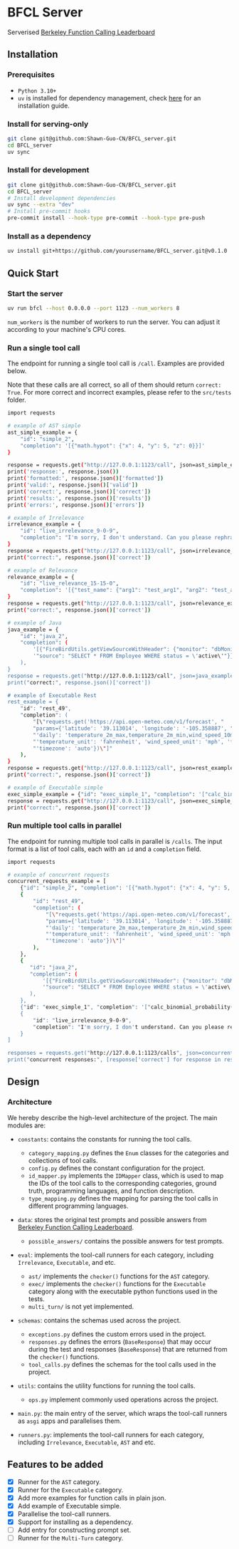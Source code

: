 # BFCL Server

Serverised [Berkeley Function Calling Leaderboard](https://github.com/ShishirPatil/gorilla/tree/main/berkeley-function-call-leaderboard)


## Installation

### Prerequisites

- `Python 3.10+`
- `uv` is installed for dependency management, check [here](https://docs.astral.sh/uv/getting-started/installation/) for an installation guide.

### Install for serving-only

```bash
git clone git@github.com:Shawn-Guo-CN/BFCL_server.git
cd BFCL_server
uv sync
```

### Install for development

```bash
git clone git@github.com:Shawn-Guo-CN/BFCL_server.git
cd BFCL_server
# Install development dependencies
uv sync --extra "dev"
# Install pre-commit hooks
pre-commit install --hook-type pre-commit --hook-type pre-push
```

### Install as a dependency

```bash
uv install git+https://github.com/yourusername/BFCL_server.git@v0.1.0
```


## Quick Start

### Start the server

```bash
uv run bfcl --host 0.0.0.0 --port 1123 --num_workers 8
```

`num_workers` is the number of workers to run the server. You can adjust it according to your machine's CPU cores.

### Run a single tool call

The endpoint for running a single tool call is `/call`.
Examples are provided below.

Note that these calls are all correct, so all of them should return `correct: True`.
For more correct and incorrect examples, please refer to the `src/tests` folder.

```bash
import requests

# example of AST simple
ast_simple_example = {
    "id": "simple_2",
    "completion": '[{"math.hypot": {"x": 4, "y": 5, "z": 0}}]'
}

response = requests.get("http://127.0.0.1:1123/call", json=ast_simple_example)
print('response:', response.json())
print('formatted:', response.json()['formatted'])
print('valid:', response.json()['valid'])
print('correct:', response.json()['correct'])
print('results:', response.json()['results'])
print('errors:', response.json()['errors'])

# example of Irrelevance
irrelevance_example = {
    "id": "live_irrelevance_9-0-9",
    "completion": "I'm sorry, I don't understand. Can you please rephrase your question?"
}
response = requests.get("http://127.0.0.1:1123/call", json=irrelevance_example)
print("correct:", response.json()['correct'])

# example of Relevance
relevance_example = {
    "id": "live_relevance_15-15-0",
    "completion": '[{"test_name": {"arg1": "test_arg1", "arg2": "test_arg2"}}]',
}
response = requests.get("http://127.0.0.1:1123/call", json=relevance_example)
print("correct:", response.json()['correct'])

# example of Java
java_example = {
    "id": "java_2",
    "completion": (
        '[{"FireBirdUtils.getViewSourceWithHeader": {"monitor": "dbMonitor", "view": "EmployeeView", '
        '"source": "SELECT * FROM Employee WHERE status = \'active\'"}}]'
    ),
}
response = requests.get("http://127.0.0.1:1123/call", json=java_example)
print("correct:", response.json()['correct'])

# example of Executable Rest
rest_example = {
    "id": "rest_49",
    "completion": (
        "[\"requests.get('https://api.open-meteo.com/v1/forecast', "
        "params={'latitude': '39.113014', 'longitude': '-105.358887', "
        "'daily': 'temperature_2m_max,temperature_2m_min,wind_speed_10m_max,precipitation_sum',"
        "'temperature_unit': 'fahrenheit', 'wind_speed_unit': 'mph', 'forecast_days': 10, "
        "'timezone': 'auto'})\"]"
    ),
}
response = requests.get("http://127.0.0.1:1123/call", json=rest_example)
print("correct:", response.json()['correct'])

# example of Executable simple
exec_simple_example = {"id": "exec_simple_1", "completion": '["calc_binomial_probability(n=30, k=15, p=0.5)"]'}
response = requests.get("http://127.0.0.1:1123/call", json=exec_simple_example)
print("correct:", response.json()['correct'])
```

### Run multiple tool calls in parallel

The endpoint for running multiple tool calls in parallel is `/calls`.
The input format is a list of tool calls, each with an `id` and a `completion` field.

```bash
import requests

# example of concurrent requests
concurrent_requests_example = [
    {"id": "simple_2", "completion": '[{"math.hypot": {"x": 4, "y": 5, "z": 0}}]'},
    {
        "id": "rest_49",
        "completion": (
            "[\"requests.get('https://api.open-meteo.com/v1/forecast', "
            "params={'latitude': '39.113014', 'longitude': '-105.358887', "
            "'daily': 'temperature_2m_max,temperature_2m_min,wind_speed_10m_max,precipitation_sum',"
            "'temperature_unit': 'fahrenheit', 'wind_speed_unit': 'mph', 'forecast_days': 10, "
            "'timezone': 'auto'})\"]"
        ),
    },
    {
       "id": "java_2",
       "completion": (
           '[{"FireBirdUtils.getViewSourceWithHeader": {"monitor": "dbMonitor", "view": "EmployeeView", '
           '"source": "SELECT * FROM Employee WHERE status = \'active\'"}}]'
       ),
    },
    {"id": "exec_simple_1", "completion": '["calc_binomial_probability(n=30, k=15, p=0.5)"]'},
    {
        "id": "live_irrelevance_9-0-9",
        "completion": "I'm sorry, I don't understand. Can you please rephrase your question?"
    }
]

responses = requests.get("http://127.0.0.1:1123/calls", json=concurrent_requests_example)
print("concurrent responses:", [response['correct'] for response in responses.json()])
```


## Design

### Architecture

We hereby describe the high-level architecture of the project. The main modules are:

- `constants`: contains the constants for running the tool calls.
  - `category_mapping.py` defines the `Enum` classes for the categories and collections of tool calls.
  - `config.py` defines the constant configuration for the project.
  - `id_mapper.py` implements the `IDMapper` class, which is used to map the IDs of the tool calls to the 
    corresponding categories, ground truth, programming languages, and function description.
  - `type_mapping.py` defines the mapping for parsing the tool calls in different programming languages.

- `data`: stores the original test prompts and possible answers from 
  [Berkeley Function Calling Leaderboard](https://gorilla.cs.berkeley.edu/leaderboard.html).
    - `possible_answers/` contains the possible answers for test prompts.

- `eval`: implements the tool-call runners for each category, including `Irrelevance`, `Executable`, and etc.
  - `ast/` implements the `checker()` functions for the `AST` category.
  - `exec/` implements the `checker()` functions for the `Executable` category along with the executable python
    functions used in the tests.
  - `multi_turn/` is not yet implemented.

- `schemas`: contains the schemas used across the project.
  - `exceptions.py` defines the custom errors used in the project.
  - `responses.py` defines the errors (`BaseResponse`) that may occur during the test and responses (`BaseResponse`)
    that are returned from the `checker()` functions.
  - `tool_calls.py` defines the schemas for the tool calls used in the project.

- `utils`: contains the utility functions for running the tool calls.
  - `ops.py` implement commonly used operations across the project.

- `main.py`: the main entry of the server, which wraps the tool-call runners as `asgi` apps and parallelises them.
- `runners.py`: implements the tool-call runners for each category, including `Irrelevance`, `Executable`, 
  `AST` and etc.


## Features to be added

- [x] Runner for the `AST` category.
- [x] Runner for the `Executable` category.
- [x] Add more examples for function calls in plain json.
- [x] Add example of Executable simple.
- [x] Parallelise the tool-call runners.
- [x] Support for installing as a dependency.
- [ ] Add entry for constructing prompt set.
- [ ] Runner for the `Multi-Turn` category.
